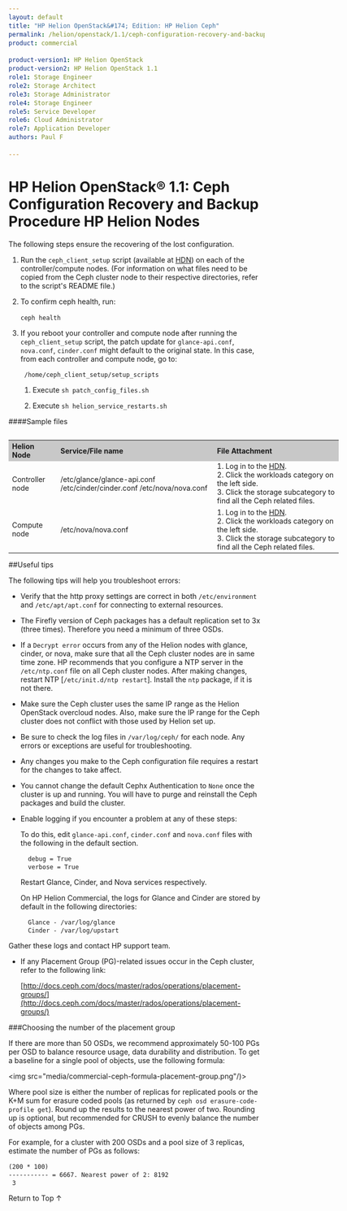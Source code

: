 ```yaml
---
layout: default
title: "HP Helion OpenStack&#174; Edition: HP Helion Ceph"
permalink: /helion/openstack/1.1/ceph-configuration-recovery-and-backup-procedure-HP-Helion-nodes/
product: commercial

product-version1: HP Helion OpenStack
product-version2: HP Helion OpenStack 1.1
role1: Storage Engineer
role2: Storage Architect 
role3: Storage Administrator 
role4: Storage Engineer
role5: Service Developer 
role6: Cloud Administrator 
role7: Application Developer 
authors: Paul F

---
```

<!--PUBLISHED-->


<script>

function PageRefresh {
onLoad="window.refresh"
}

PageRefresh();

</script>
<!--
<p style="font-size: small;"> <a href="/helion/openstack/1.1/install-beta/kvm/">&#9664; PREV</a> | <a href="/helion/openstack/1.1/install-beta-overview/">&#9650; UP</a> | <a href="/helion/openstack/1.1/install-beta/esx/">NEXT &#9654;</a> </p>--->


# HP Helion OpenStack&#174; 1.1: Ceph Configuration Recovery and Backup Procedure HP Helion Nodes

The following steps ensure the recovering of the lost configuration.

1. Run the  `ceph_client_setup` script (available at [HDN](https://helion.hpwsportal.com)) on each of the controller/compute nodes. (For information on what files need to be copied from  the Ceph cluster node to their respective directories, refer to the script's README file.)
2. To confirm ceph health, run:

	 `ceph health`

3. If you reboot your controller and compute node after running the `ceph_client_setup` script, the patch update for `glance-api.conf`, `nova.conf`, `cinder.conf` might default to the original state. In this case, from each controller and compute node, go to:


		/home/ceph_client_setup/setup_scripts

	1. Execute `sh patch_config_files.sh`

	2. Execute `sh helion_service_restarts.sh`


####Sample files

<table>
<table style="text-align: left; vertical-align: top; width:650px;">
<tr style="background-color: #C8C8C8;">
	<th > Helion Node</th>
	<th > Service/File name</th>	
	<th>File Attachment </th>
</tr>
	<tr>
<td>Controller node</td>
<td>/etc/glance/glance-api.conf /etc/cinder/cinder.conf /etc/nova/nova.conf</td>
<td>1. Log in to the <a href =" https://helion.hpwsportal.com"> HDN</a>. <br> 2. Click the workloads category on the left side. <br> 3. Click the storage subcategory to find all the Ceph related files. <!--<br> <b>Filename</b>  need ?-->
</td>
</tr>
<tr>
<td>Compute node</td>
<td>/etc/nova/nova.conf</td>
<td>1. Log in to the <a href =" https://helion.hpwsportal.com"> HDN</a>. <br> 2. Click the workloads category on the left side. <br> 3. Click the storage subcategory to find all the Ceph related files. <!-- <br> <b>Filename</b> need ?-->
</tr>
  </table>


##Useful tips

The following tips will help you troubleshoot errors:

* Verify that the http proxy settings are correct in both `/etc/environment` and `/etc/apt/apt.conf` for connecting to external resources.

* The Firefly version of Ceph packages has a default replication set to 3x (three times). Therefore you need a minimum of three OSDs.

* If a `Decrypt error` occurs from any of the Helion nodes with glance, cinder, or nova, make sure that all the Ceph cluster nodes are in same time zone. HP recommends that you configure a NTP server in the `/etc/ntp.conf` file on all Ceph cluster nodes.  After making changes, restart NTP [`/etc/init.d/ntp restart`]. Install the `ntp` package, if it is not there.

* Make sure the Ceph cluster uses the same IP range as the Helion OpenStack overcloud nodes. Also, make sure the IP range for the Ceph cluster does not conflict with those used by Helion set up.

* Be sure to check the log files in `/var/log/ceph/` for each node. Any errors or exceptions are useful for troubleshooting.

* Any changes you make to the Ceph configuration file requires a restart for the changes to take affect.

* You cannot change the default Cephx Authentication to `None` once the cluster is up and running. You will have to purge and reinstall the Ceph packages and build the cluster. 

* Enable logging if you encounter a problem at any of these steps:
	
	To do this, edit `glance-api.conf`, `cinder.conf` and `nova.conf` files with the following in the default section.

		debug = True
		verbose = True

	Restart Glance, Cinder, and Nova services respectively.

	On HP Helion Commercial, the logs for Glance and Cinder are stored by default in the following directories:

		Glance - /var/log/glance
		Cinder - /var/log/upstart

Gather these logs and contact HP support team. 

* If any Placement Group (PG)-related issues occur in the Ceph cluster, refer to the following link:

	[http://docs.ceph.com/docs/master/rados/operations/placement-groups/](http://docs.ceph.com/docs/master/rados/operations/placement-groups/)

###Choosing the number of the placement group

If there are more than 50 OSDs, we recommend approximately 50-100 PGs per OSD to balance resource usage, data durability and distribution. To get a baseline for a single pool of objects, use the following formula:
		
<img src="media/commercial-ceph-formula-placement-group.png"/)>


Where pool size is either the number of replicas for replicated pools or the K+M sum for erasure coded pools (as returned by `ceph osd erasure-code-profile get`).
Round up the results to the nearest power of two. Rounding up is optional, but recommended for CRUSH to evenly balance the number of objects among PGs.

For example, for a cluster with 200 OSDs and a pool size of 3 replicas, estimate the number of PGs as follows:

	(200 * 100)
	----------- = 6667. Nearest power of 2: 8192
     3



<a href="#top" style="padding:14px 0px 14px 0px; text-decoration: none;"> Return to Top &#8593; </a>
